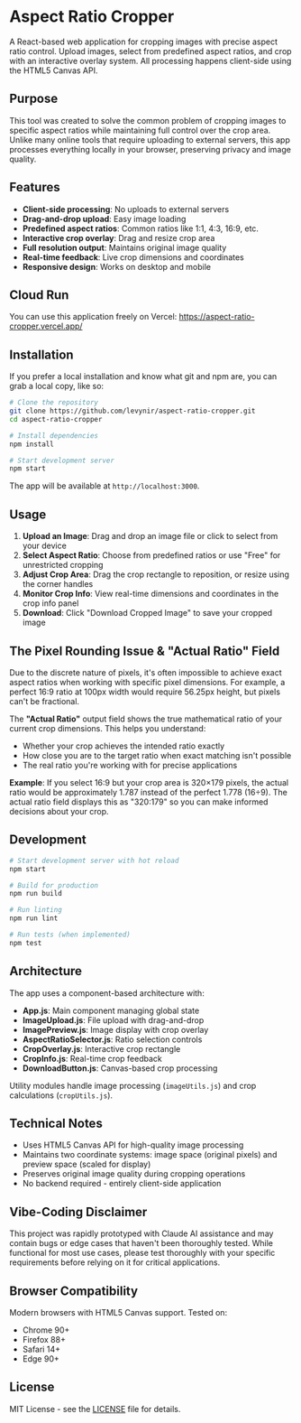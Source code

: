 # Aspect Ratio Cropper

A React-based web application for cropping images with precise aspect ratio control. Upload images, select from predefined aspect ratios, and crop with an interactive overlay system. All processing happens client-side using the HTML5 Canvas API.

## Purpose

This tool was created to solve the common problem of cropping images to specific aspect ratios while maintaining full control over the crop area. Unlike many online tools that require uploading to external servers, this app processes everything locally in your browser, preserving privacy and image quality.

## Features

- **Client-side processing**: No uploads to external servers
- **Drag-and-drop upload**: Easy image loading
- **Predefined aspect ratios**: Common ratios like 1:1, 4:3, 16:9, etc.
- **Interactive crop overlay**: Drag and resize crop area
- **Full resolution output**: Maintains original image quality
- **Real-time feedback**: Live crop dimensions and coordinates
- **Responsive design**: Works on desktop and mobile

## Cloud Run
You can use this application freely on Vercel: https://aspect-ratio-cropper.vercel.app/

## Installation
If you prefer a local installation and know what git and npm are, you can grab a local copy, like so:

```bash
# Clone the repository
git clone https://github.com/levynir/aspect-ratio-cropper.git
cd aspect-ratio-cropper

# Install dependencies
npm install

# Start development server
npm start
```

The app will be available at `http://localhost:3000`.

## Usage

1. **Upload an Image**: Drag and drop an image file or click to select from your device
2. **Select Aspect Ratio**: Choose from predefined ratios or use "Free" for unrestricted cropping
3. **Adjust Crop Area**: Drag the crop rectangle to reposition, or resize using the corner handles
4. **Monitor Crop Info**: View real-time dimensions and coordinates in the crop info panel
5. **Download**: Click "Download Cropped Image" to save your cropped image

## The Pixel Rounding Issue & "Actual Ratio" Field

Due to the discrete nature of pixels, it's often impossible to achieve exact aspect ratios when working with specific pixel dimensions. For example, a perfect 16:9 ratio at 100px width would require 56.25px height, but pixels can't be fractional.

The **"Actual Ratio"** output field shows the true mathematical ratio of your current crop dimensions. This helps you understand:

- Whether your crop achieves the intended ratio exactly
- How close you are to the target ratio when exact matching isn't possible
- The real ratio you're working with for precise applications

**Example**: If you select 16:9 but your crop area is 320×179 pixels, the actual ratio would be approximately 1.787 instead of the perfect 1.778 (16÷9). The actual ratio field displays this as "320:179" so you can make informed decisions about your crop.

## Development

```bash
# Start development server with hot reload
npm start

# Build for production
npm run build

# Run linting
npm run lint

# Run tests (when implemented)
npm test
```

## Architecture

The app uses a component-based architecture with:

- **App.js**: Main component managing global state
- **ImageUpload.js**: File upload with drag-and-drop
- **ImagePreview.js**: Image display with crop overlay
- **AspectRatioSelector.js**: Ratio selection controls
- **CropOverlay.js**: Interactive crop rectangle
- **CropInfo.js**: Real-time crop feedback
- **DownloadButton.js**: Canvas-based crop processing

Utility modules handle image processing (`imageUtils.js`) and crop calculations (`cropUtils.js`).

## Technical Notes

- Uses HTML5 Canvas API for high-quality image processing
- Maintains two coordinate systems: image space (original pixels) and preview space (scaled for display)
- Preserves original image quality during cropping operations
- No backend required - entirely client-side application

## Vibe-Coding Disclaimer

This project was rapidly prototyped with Claude AI assistance and may contain bugs or edge cases that haven't been thoroughly tested. While functional for most use cases, please test thoroughly with your specific requirements before relying on it for critical applications.

## Browser Compatibility

Modern browsers with HTML5 Canvas support. Tested on:
- Chrome 90+
- Firefox 88+
- Safari 14+
- Edge 90+

## License

MIT License - see the [LICENSE](LICENSE) file for details.
